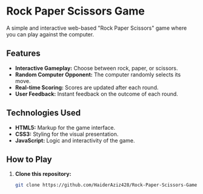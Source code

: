 # Rock Paper Scissors Game

A simple and interactive web-based "Rock Paper Scissors" game where you can play against the computer.

## Features

- **Interactive Gameplay:** Choose between rock, paper, or scissors.
- **Random Computer Opponent:** The computer randomly selects its move.
- **Real-time Scoring:** Scores are updated after each round.
- **User Feedback:** Instant feedback on the outcome of each round.

## Technologies Used

- **HTML5:** Markup for the game interface.
- **CSS3:** Styling for the visual presentation.
- **JavaScript:** Logic and interactivity of the game.

## How to Play

1. **Clone this repository:**

   ```bash
   git clone https://github.com/HaiderAziz428/Rock-Paper-Scissors-Game-Web.git

